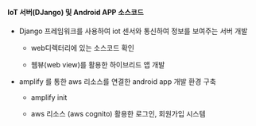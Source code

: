 #### IoT 서버(DJango) 및  Android APP 소스코드



* Django 프레임워크를 사용하여 iot 센서와 통신하여 정보를 보여주는 서버 개발
  
  * web디렉터리에 있는 소스코드 확인
  
  * 웹뷰(web view)를 활용한 하이브리드 앱 개발 

* amplify 를 통한 aws 리소스를 연결한 android app 개발 환경 구축 
  
  * amplify init 
  
  * aws 리소스 (aws cognito) 활용한 로그인, 회원가입 시스템 


